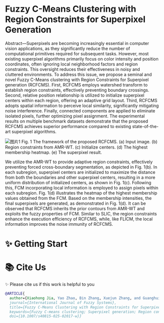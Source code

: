 # Fuzzy C-Means Clustering with Region Constraints for Superpixel Generation

Abstract—Superpixels are becoming increasingly essential in computer vision applications, as they significantly reduce the number of computational primitives required for subsequent tasks. However, most existing superpixel algorithms primarily focus on color intensity and position coordinates, often ignoring local neighborhood factors and region constraints. This oversight reduces their effectiveness in noisy and cluttered environments. To address this issue, we propose a seminal and novel Fuzzy C-Means clustering with Region Constraints for Superpixel generation (RCFCMS). First, RCFCMS employs watershed transform to establish region constraints, effectively preventing boundary crossings. Second, relative position relationship is utilized to initialize superpixel centers within each region, offering an adaptive grid layout. Third, RCFCMS adopts spatial information to perceive local similarity, significantly mitigating noise interference. Finally, connected components are applied to eliminate isolated pixels, further optimizing pixel assignment. The experimental results on multiple benchmark datasets demonstrate that the proposed RCFCMS achieves superior performance compared to existing state-of-the-art superpixel algorithms.

![图片1](https://github.com/user-attachments/assets/85858618-cf18-45a9-87f1-54698314fd86)
Fig. 1 The framework of the proposed RCFCMS. (a) Input image. (b) Region constraints from AMR-WT. (c) Initialize centers. (d) The highest membership heatmap. (e) The superpixel result.

We utilize the AMR-WT to provide adaptive region constraints, effectively preventing forced cross-boundary segmentation, as depicted in Fig. 1(b). In each subregion, superpixel centers are initialized to maximize the distance from both the boundaries and other superpixel centers, resulting in a more uniform distribution of initialized centers, as shown in Fig. 1(c). Following this, FCM incorporating local information is employed to assign pixels within each subregion. Fig. 1(d) illustrates the heatmap of the highest membership values obtained from the FCM. Based on the membership intensities, the final superpixels are generated, as demonstrated in Fig. 1(d). It can be observed that RCFCMS inherits the prior contours from AMR-WT and exploits the fuzzy properties of FCM. Similar to SLIC, the region constraints enhance the execution efficiency of RCFCMS, while, like FLICM, the local information improves the noise immunity of RCFCMS.
# ✨ Getting Start



# 📚 Cite Us

✨ Please cite us if this work is helpful to you 

```bibtex
@ARTICLE{
  author={Xiaohong Jia, Yao Zhao, Bin Zhang, Xuejun Zhang, and Guanghui Yan.},
  journal={International Journal of Fuzzy Systems}, 
  title={Fuzzy C-Means Clustering with Region Constraints for Superpixel Generation}, 
  keywords={Fuzzy C-means clustering; Superpixel generation; Region constraints; Noise interference},
  doi={10.1007/s40815-025-02017-w}}
